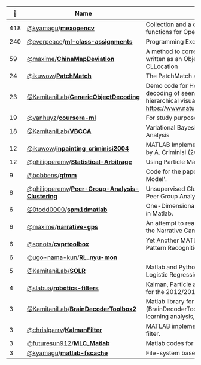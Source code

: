 |:star2: | Name | Description | 🌍|
|---|---|---|---|
|418|[@kyamagu](https://github.com/kyamagu)/[**mexopencv**](https://github.com/kyamagu/mexopencv)|Collection and a development kit of matlab mex functions for OpenCV library|[:arrow_upper_right:](http://kyamagu.github.io/mexopencv)|
|240|[@everpeace](https://github.com/everpeace)/[**ml-class-assignments**](https://github.com/everpeace/ml-class-assignments)|Programming Exercises on http://ml-class.org|[:arrow_upper_right:](http://github.com/everpeace/ml-class-assignments)|
|59|[@maxime](https://github.com/maxime)/[**ChinaMapDeviation**](https://github.com/maxime/ChinaMapDeviation)|A method to correct the China Map Deviation, written as an Objective-C category on CLLocation||
|24|[@ikuwow](https://github.com/ikuwow)/[**PatchMatch**](https://github.com/ikuwow/PatchMatch)|The PatchMatch algorithm on MATLAB||
|23|[@KamitaniLab](https://github.com/KamitaniLab)/[**GenericObjectDecoding**](https://github.com/KamitaniLab/GenericObjectDecoding)|Demo code for Horikawa and Kamitani, "Generic decoding of seen and imagined objects using hierarchical visual features", https://www.nature.com/articles/ncomms15037.||
|19|[@vanhuyz](https://github.com/vanhuyz)/[**coursera-ml**](https://github.com/vanhuyz/coursera-ml)|For study purpose only||
|18|[@KamitaniLab](https://github.com/KamitaniLab)/[**VBCCA**](https://github.com/KamitaniLab/VBCCA)|Variational Bayesian Canonical Correlation Analysis||
|12|[@ikuwow](https://github.com/ikuwow)/[**inpainting_criminisi2004**](https://github.com/ikuwow/inpainting_criminisi2004)|MATLAB Implementation of inpainting Algorithm by A. Criminisi (2004)||
|12|[@philipperemy](https://github.com/philipperemy)/[**Statistical-Arbitrage**](https://github.com/philipperemy/Statistical-Arbitrage)|Using Particle Markov Chain Monte Carlo||
|9|[@bobbens](https://github.com/bobbens)/[**gfmm**](https://github.com/bobbens/gfmm)|Code for the paper 'Geodesic Finite Mixture Model'.|[:arrow_upper_right:](http://hi.cs.waseda.ac.jp/~esimo/research/gfmm/)|
|8|[@philipperemy](https://github.com/philipperemy)/[**Peer-Group-Analysis-Clustering**](https://github.com/philipperemy/Peer-Group-Analysis-Clustering)|Unsupervised Clustering of Time Series using Peer Group Analysis PGA||
|6|[@0todd0000](https://github.com/0todd0000)/[**spm1dmatlab**](https://github.com/0todd0000/spm1dmatlab)|One-Dimensional Statistical Parametric Mapping in Matlab.||
|6|[@maxime](https://github.com/maxime)/[**narrative-gps**](https://github.com/maxime/narrative-gps)|An attempt to read the GPS Snapshot files from the Narrative Camera with Matlab||
|6|[@sonots](https://github.com/sonots)/[**cvprtoolbox**](https://github.com/sonots/cvprtoolbox)|Yet Another MATLAB Computer Vision and Pattern Recognition toolbox||
|6|[@ugo-nama-kun](https://github.com/ugo-nama-kun)/[**RL_nyu-mon**](https://github.com/ugo-nama-kun/RL_nyu-mon)|||
|5|[@KamitaniLab](https://github.com/KamitaniLab)/[**SOLR**](https://github.com/KamitaniLab/SOLR)|Matlab and Python library for Sparse Ordinal Logistic Regression (SOLR). |[:arrow_upper_right:](https://www.biorxiv.org/content/early/2017/12/22/238758)|
|4|[@slabua](https://github.com/slabua)/[**robotics-filters**](https://github.com/slabua/robotics-filters)|Kalman, Particle and SLAM Filters implemented for the 2012/2013 Robotics course.||
|3|[@KamitaniLab](https://github.com/KamitaniLab)/[**BrainDecoderToolbox2**](https://github.com/KamitaniLab/BrainDecoderToolbox2)|Matlab library for brain decoding analysis (BrainDecoderToolbox2 data format, machine learning analysis, functional MRI)||
|3|[@chrislgarry](https://github.com/chrislgarry)/[**KalmanFilter**](https://github.com/chrislgarry/KalmanFilter)|MATLAB implementation of a simple Kalman filter.||
|3|[@futuresun912](https://github.com/futuresun912)/[**MLC_Matlab**](https://github.com/futuresun912/MLC_Matlab)|Matlab codes for Multi-label classification||
|3|[@kyamagu](https://github.com/kyamagu)/[**matlab-fscache**](https://github.com/kyamagu/matlab-fscache)|File-system based cache for Matlab.||

